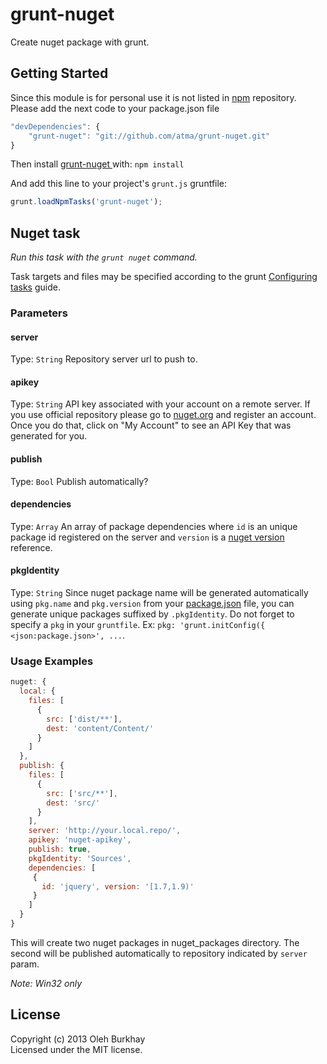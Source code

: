 # grunt-nuget

Create nuget package with grunt.

## Getting Started

Since this module is for personal use it is not listed in [npm][npmjs] repository. Please add the next code to your package.json file

```javascript
"devDependencies": {
    "grunt-nuget": "git://github.com/atma/grunt-nuget.git"
}
```

Then install [grunt-nuget ][grunt_nuget] with: `npm install`

And add this line to your project's `grunt.js` gruntfile:

```javascript
grunt.loadNpmTasks('grunt-nuget');
```

[grunt]: http://gruntjs.com/
[npmjs]: https://npmjs.org/
[grunt_nuget]: http://github.com/atma/grunt-nuget

## Nuget task
_Run this task with the `grunt nuget` command._

Task targets and files may be specified according to the grunt [Configuring tasks](http://gruntjs.com/configuring-tasks) guide.

### Parameters

#### server
Type: `String`
Repository server url to push to.

#### apikey
Type: `String`
API key associated with your account on a remote server. If you use official repository please go to [nuget.org](http://nuget.org/) and register an account. Once you do that, click on "My Account" to see an API Key that was generated for you.

#### publish
Type: `Bool`
Publish automatically?

#### dependencies
Type: `Array`
An array of package dependencies where `id` is an unique package id registered on the server and `version` is a [nuget version](http://docs.nuget.org/docs/reference/versioning) reference.

#### pkgIdentity
Type: `String`
Since nuget package name will be generated automatically using `pkg.name` and `pkg.version` from your [package.json](http://package.json.nodejitsu.com/) file, you can generate unique packages suffixed by `.pkgIdentity`. Do not forget to specify a `pkg` in your `gruntfile`. Ex: `pkg: 'grunt.initConfig({ <json:package.json>', ...`.


### Usage Examples

```javascript
nuget: {
  local: {
    files: [
      {
        src: ['dist/**'],
        dest: 'content/Content/'
      }
    ]
  },
  publish: {
    files: [
      {
        src: ['src/**'],
        dest: 'src/'
      }
    ],
    server: 'http://your.local.repo/',
    apikey: 'nuget-apikey',
    publish: true,
    pkgIdentity: 'Sources',
    dependencies: [
     {
       id: 'jquery', version: '[1.7,1.9)'
     }
    ]
  }
}
```
This will create two nuget packages in nuget_packages directory. The second will be published automatically to repository indicated by `server` param.

_Note: Win32 only_

## License
Copyright (c) 2013 Oleh Burkhay  
Licensed under the MIT license.
